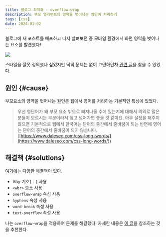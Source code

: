 ```yaml
---
title: 블로그 최적화 - overflow-wrap
description: 부모 엘리먼트의 영역을 벗어나는 영단어 처리하기
tags: [css]
date: 2024-01-02
---
```


블로그에 새 포스트를 배포하고 나서 살펴보던 중 모바일 환경에서 화면 영역을 벗어나는 요소를 발견했다!

![](https://s3.ap-northeast-2.amazonaws.com/vigorously.xyz/assets/images/blog-optimization-overflow-wrap/1.png)

스타일을 잘못 정의했나 싶었지만 딱히 문제는 없어 고민하던차 [관련 글](https://www.daleseo.com/css-long-words/)을 찾을 수 있었다.

## 원인 {#cause}

부모요소의 영역을 벗어나는 원인은 웹에서 영어를 처리하는 기본적인 특성에 있었다.

> 우선 영단어가 왜 부모 요소 밖으로 삐져나올 수에 있는지에 대해서 의외로 많은 분들이 모르시는 부분이라서 짚고 넘어가면 좋을 것 같아요. 아무 설정을 해주지 않으면 기본적으로 웹에서 한국어는 단어의 중간에서 줄바꿈이 되는 반면에 영어는 단어의 중간에서 줄바꿈이 되지 않습니다. ([https://www.daleseo.com/css-long-words/](https://www.daleseo.com/css-long-words/))

## 해결책 {#solutions}

여기에는 다양한 해결책이 있다.

- Shy 기호( `-` ) 사용
- `<wbr>` 요소 사용
- `overflow-wrap` 속성 사용
- `hyphens` 속성 사용
- `word-break` 속성 사용
- `text-overflow` 속성 사용

나는 `overflow-wrap`을 적용하여 문제를 해결했다. 자세한 내용은 [이 글](https://www.daleseo.com/css-long-words/)을 참조하는 것을 추천한다.
